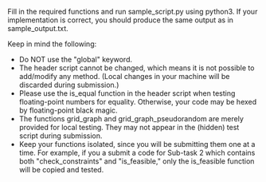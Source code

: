 Fill in the required functions and run sample_script.py using python3.
If your implementation is correct, you should produce the same output as in sample_output.txt.

Keep in mind the following:
 - Do NOT use the "global" keyword.
 - The header script cannot be changed, which means it is not possible to add/modify any method. (Local changes in your machine will be discarded during submission.)
 - Please use the is_equal function in the header script when testing floating-point numbers for equality. Otherwise, your code may be hexed by floating-point black magic.
 - The functions grid_graph and grid_graph_pseudorandom are merely provided for local testing. They may not appear in the (hidden) test script during submission.
 - Keep your functions isolated, since you will be submitting them one at a time. For example, if you a submit a code for Sub-task 2 which contains both "check_constraints" and "is_feasible," only the is_feasible function will be copied and tested.